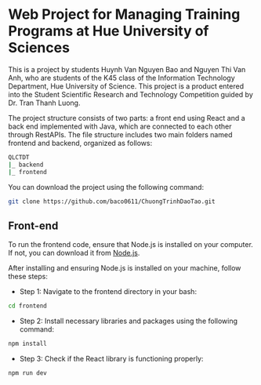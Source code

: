 # Web Project for Managing Training Programs at Hue University of Sciences

This is a project by students Huynh Van Nguyen Bao and Nguyen Thi Van Anh, who are students of the K45 class of the Information Technology Department, Hue University of Science. This project is a product entered into the Student Scientific Research and Technology Competition guided by Dr. Tran Thanh Luong.

The project structure consists of two parts: a front end using React and a back end implemented with Java, which are connected to each other through RestAPIs.
The file structure includes two main folders named frontend and backend, organized as follows:

```bash
QLCTDT
|_ backend
|_ frontend
```

You can download the project using the following command:
```bash
git clone https://github.com/baco0611/ChuongTrinhDaoTao.git
```

## Front-end
To run the frontend code, ensure that Node.js is installed on your computer. If not, you can download it from <a href="https://nodejs.org/en">Node.js</a>.

After installing and ensuring Node.js is installed on your machine, follow these steps:

- Step 1: Navigate to the frontend directory in your bash:
```bash
cd frontend
```

- Step 2: Install necessary libraries and packages using the following command:
```bash
npm install
```

- Step 3: Check if the React library is functioning properly:
```bash
npm run dev
```
